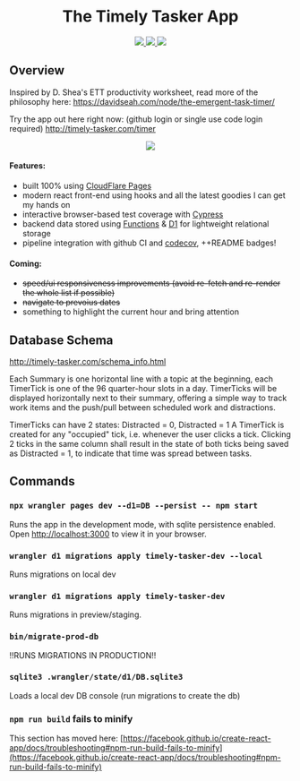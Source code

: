<h1 align="center">The Timely Tasker App</h1>
<p align="center">
  <a href="https://github.com/readysetawesome/timely-tasker/actions/workflows/ci.yml">
    <img src="https://github.com/readysetawesome/timely-tasker/actions/workflows/ci.yml/badge.svg" />
  </a>
  <a href="https://app.codecov.io/gh/readysetawesome/timely-tasker">
    <img src="https://img.shields.io/codecov/c/gh/readysetawesome/timely-tasker" />
  </a>
  <a href="https://github.com/readysetawesome/timely-tasker/issues">
    <img src="https://img.shields.io/github/issues/readysetawesome/timely-tasker" />
  </a>
</p>

## Overview

  Inspired by D. Shea's ETT productivity worksheet, read more of the philosophy here:
  https://davidseah.com/node/the-emergent-task-timer/

  Try the app out here right now: (github login or single use code login required)
  http://timely-tasker.com/timer

<p align="center">
  <a href="https://timely-tasker.com" align="center">
    <img src="https://user-images.githubusercontent.com/105779/227736707-3ba0ce3b-6694-4da8-a9b3-8053c636a14d.gif?raw=true"/>
  </a>
</p>

#### Features:
* built 100% using [CloudFlare Pages](https://pages.cloudflare.com/)
* modern react front-end using hooks and all the latest goodies I can get my hands on
* interactive browser-based test coverage with [Cypress](https://www.cypress.io/)
* backend data stored using [Functions](https://developers.cloudflare.com/pages/platform/functions/) & [D1](https://developers.cloudflare.com/d1/) for lightweight relational storage
* pipeline integration with github CI and [codecov](https://app.codecov.io/gh/readysetawesome/timely-tasker), ++README badges!

#### Coming:
* ~~speed/ui responsiveness improvements (avoid re-fetch and re-render the whole list if possible)~~
* ~~navigate to prevoius dates~~
* something to highlight the current hour and bring attention

## Database Schema

http://timely-tasker.com/schema_info.html

Each Summary is one horizontal line with a topic at the beginning,
each TimerTick is one of the 96 quarter-hour slots in a day.
TimerTicks will be displayed horizontally next to their summary,
offering a simple way to track work items and the push/pull
between scheduled work and distractions.

TimerTicks can have 2 states: Distracted = 0, Distracted = 1
A TimerTick is created for any "occupied" tick, i.e. whenever
the user clicks a tick. Clicking 2 ticks in the same column
shall result in the state of both ticks being saved as
Distracted = 1, to indicate that time was spread between tasks.

## Commands

### `npx wrangler pages dev --d1=DB --persist -- npm start`

Runs the app in the development mode, with sqlite persistence enabled.\
Open [http://localhost:3000](http://localhost:3000) to view it in your browser.

### `wrangler d1 migrations apply timely-tasker-dev --local`

Runs migrations on local dev

### `wrangler d1 migrations apply timely-tasker-dev`

Runs migrations in preview/staging.

### `bin/migrate-prod-db`

!!RUNS MIGRATIONS IN PRODUCTION!!

### `sqlite3 .wrangler/state/d1/DB.sqlite3`

Loads a local dev DB console (run migrations to create the db)

### `npm run build` fails to minify

This section has moved here: [https://facebook.github.io/create-react-app/docs/troubleshooting#npm-run-build-fails-to-minify](https://facebook.github.io/create-react-app/docs/troubleshooting#npm-run-build-fails-to-minify)

